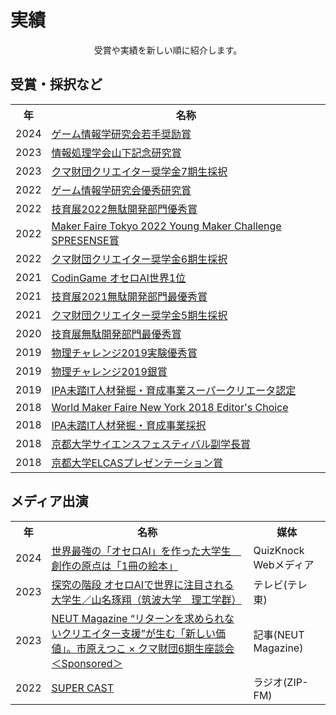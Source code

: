 # 実績

<div style="text-align:center">
    受賞や実績を新しい順に紹介します。
</div>

## 受賞・採択など

<div class="table_wrapper"><table><tbody>
<tr>
<th>年</th><th>名称</th>
</tr>
<tr>
<td>2024</td>
<td><a href="https://www.ipsj.or.jp/award/gi-award1.html" target="_blank" el="”noopener" noreferrer”="">ゲーム情報学研究会若手奨励賞</a></td>
</tr>
<tr>
<td>2023</td>
<td><a href="https://www.ipsj.or.jp/award/yamashita2023.html" target="_blank" el="”noopener" noreferrer”="">情報処理学会山下記念研究賞</a></td>
</tr>
<tr>
<td>2023</td>
<td><a href="https://kuma-foundation.org/student/takuto-yamana/" target="_blank" el="”noopener" noreferrer”="">クマ財団クリエイター奨学金7期生採択</a></td>
</tr>
<tr>
<td>2022</td>
<td><a href="https://www.ipsj.or.jp/award/gi-award2.html" target="_blank" el="”noopener" noreferrer”="">ゲーム情報学研究会優秀研究賞</a></td>
</tr>
<tr>
<td>2022</td>
<td><a href="https://talent.supporterz.jp/geekten/2022/" target="_blank" el="”noopener" noreferrer”="">技育展2022無駄開発部門優秀賞</a></td>
</tr>
<tr>
<td>2022</td>
<td><a href="https://makezine.jp/event/makerfaire/ymc2022/" target="_blank" el="”noopener" noreferrer”="">Maker Faire Tokyo 2022 Young Maker Challenge SPRESENSE賞</a></td>
</tr>
<tr>
<td>2022</td>
<td><a href="https://kuma-foundation.org/student/takuto-yamana/" target="_blank" el="”noopener" noreferrer”="">クマ財団クリエイター奨学金6期生採択</a></td>
</tr>
<tr>
<td>2021</td>
<td><a href="https://www.codingame.com/multiplayer/bot-programming/othello-1" target="_blank" el="”noopener" noreferrer”="">CodinGame オセロAI世界1位</a></td>
</tr>
<tr>
<td>2021</td>
<td><a href="https://talent.supporterz.jp/geekten/2021/" target="_blank" el="”noopener" noreferrer”="">技育展2021無駄開発部門最優秀賞</a></td>
</tr>
<tr>
<td>2021</td>
<td><a href="https://kuma-foundation.org/student/takuto-yamana/" target="_blank" el="”noopener" noreferrer”="">クマ財団クリエイター奨学金5期生採択</a></td>
</tr>
<tr>
<td>2020</td>
<td><a href="https://talent.supporterz.jp/geekten/2020/" target="_blank" el="”noopener" noreferrer”="">技育展無駄開発部門最優秀賞</a></td>
</tr>
<tr>
<td>2019</td>
<td><a href="http://www.jpho.jp/2019/prizes at phy-chal-2019.pdf" target="_blank" el="”noopener" noreferrer”="">物理チャレンジ2019実験優秀賞</a></td>
</tr>
<tr>
<td>2019</td>
<td><a href="http://www.jpho.jp/2019/prizes at phy-chal-2019.pdf" target="_blank" el="”noopener" noreferrer”="">物理チャレンジ2019銀賞</a></td>
</tr>
<tr>
<td>2019</td>
<td><a href="https://www.ipa.go.jp/jinzai/mitou/it/supercreator-list.html" target="_blank" el="”noopener" noreferrer”="">IPA未踏IT人材発掘・育成事業スーパークリエータ認定</a></td>
</tr>
<tr>
<td>2018</td>
<td><a href="https://makerfaire.com/maker/entry/67738/" target="_blank" el="”noopener" noreferrer”="">World Maker Faire New York 2018 Editor's Choice</a></td>
</tr>
<tr>
<td>2018</td>
<td><a href="https://www.ipa.go.jp/jinzai/mitou/it/2018/gaiyou_s-5.html" target="_blank" el="”noopener" noreferrer”="">IPA未踏IT人材発掘・育成事業採択</a></td>
</tr>
<tr>
<td>2018</td>
<td><a href="https://www.kyoto-u.ac.jp/ja/news/2018-04-09-0" target="_blank" el="”noopener" noreferrer”="">京都大学サイエンスフェスティバル副学長賞</a></td>
</tr>
<tr>
<td>2018</td>
<td><a href="https://www.kyoto-u.ac.jp/ja/news/2018-03-09-0" target="_blank" el="”noopener" noreferrer”="">京都大学ELCASプレゼンテーション賞</a></td>
</tr>
</tbody></table></div>




## メディア出演

<div class="table_wrapper"><table><tbody>
<tr>
<th>年</th><th>名称</th><th>媒体</th>
</tr>
<tr>
<td>2024</td>
<td><a href="https://web.quizknock.com/othello-ai" target="_blank" el="”noopener" noreferrer”="">世界最強の「オセロAI」を作った大学生　創作の原点は「1冊の絵本」</a></td>
<td>QuizKnock Webメディア</td>
</tr>
<tr>
<td>2023</td>
<td><a href="https://www.tv-tokyo.co.jp/tankyunokaidan/backnumber/index.html?trgt=20230720" target="_blank" el="”noopener" noreferrer”="">探究の階段 オセロAIで世界に注目される大学生／山名琢翔（筑波大学　理工学群）</a></td>
<td>テレビ(テレ東)</td>
</tr>
<tr>
<td>2023</td>
<td><a href="https://neutmagazine.com/interview_kumafoundation_2023" target="_blank" el="”noopener" noreferrer”="">NEUT Magazine “リターンを求められないクリエイター支援”が生む「新しい価値」。市原えつこ × クマ財団6期生座談会＜Sponsored＞</a></td>
<td>記事(NEUT Magazine)</td>
</tr>
<tr>
<td>2022</td>
<td><a href="https://zip-fm.co.jp/programs/6e68fe9e-29bd-49c0-aec6-ab27c7320248" target="_blank" el="”noopener" noreferrer”="">SUPER CAST</a></td>
<td>ラジオ(ZIP-FM)</td>
</tr>
</tbody></table></div>
